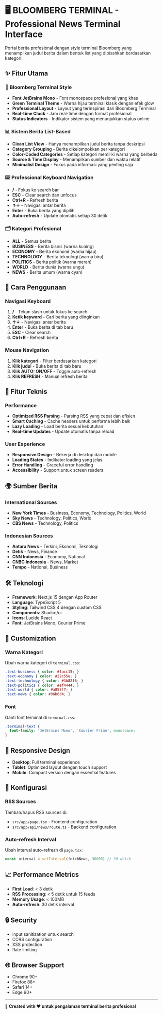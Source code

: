 # 🖥️ BLOOMBERG TERMINAL - Professional News Terminal Interface

Portal berita profesional dengan style terminal Bloomberg yang menampilkan judul berita dalam bentuk list yang dipisahkan berdasarkan kategori.

## ✨ Fitur Utama

### 🎨 **Bloomberg Terminal Style**
- **Font JetBrains Mono** - Font monospace profesional yang khas
- **Green Terminal Theme** - Warna hijau terminal klasik dengan efek glow
- **Professional Layout** - Layout yang terinspirasi dari Bloomberg Terminal
- **Real-time Clock** - Jam real-time dengan format profesional
- **Status Indicators** - Indikator sistem yang menunjukkan status online

### 📊 **Sistem Berita List-Based**
- **Clean List View** - Hanya menampilkan judul berita tanpa deskripsi
- **Category Grouping** - Berita dikelompokkan per kategori
- **Color-Coded Categories** - Setiap kategori memiliki warna yang berbeda
- **Source & Time Display** - Menampilkan sumber dan waktu relatif
- **Minimalist Design** - Fokus pada informasi yang penting saja

### ⌨️ **Professional Keyboard Navigation**
- **/** - Fokus ke search bar
- **ESC** - Clear search dan unfocus
- **Ctrl+R** - Refresh berita
- **↑↓** - Navigasi antar berita
- **Enter** - Buka berita yang dipilih
- **Auto-refresh** - Update otomatis setiap 30 detik

### 🗂️ **Kategori Profesional**
- **ALL** - Semua berita
- **BUSINESS** - Berita bisnis (warna kuning)
- **ECONOMY** - Berita ekonomi (warna hijau)
- **TECHNOLOGY** - Berita teknologi (warna biru)
- **POLITICS** - Berita politik (warna merah)
- **WORLD** - Berita dunia (warna ungu)
- **NEWS** - Berita umum (warna cyan)

## 🚀 Cara Penggunaan

### **Navigasi Keyboard**
1. **/** - Tekan slash untuk fokus ke search
2. **Ketik keyword** - Cari berita yang diinginkan
3. **↑↓** - Navigasi antar berita
4. **Enter** - Buka berita di tab baru
5. **ESC** - Clear search
6. **Ctrl+R** - Refresh berita

### **Mouse Navigation**
1. **Klik kategori** - Filter berdasarkan kategori
2. **Klik judul** - Buka berita di tab baru
3. **Klik AUTO: ON/OFF** - Toggle auto-refresh
4. **Klik REFRESH** - Manual refresh berita

## 🎯 Fitur Teknis

### **Performance**
- **Optimized RSS Parsing** - Parsing RSS yang cepat dan efisien
- **Smart Caching** - Cache headers untuk performa lebih baik
- **Lazy Loading** - Load berita sesuai kebutuhan
- **Real-time Updates** - Update otomatis tanpa reload

### **User Experience**
- **Responsive Design** - Bekerja di desktop dan mobile
- **Loading States** - Indikator loading yang jelas
- **Error Handling** - Graceful error handling
- **Accessibility** - Support untuk screen readers

## 🌍 Sumber Berita

### **International Sources**
- **New York Times** - Business, Economy, Technology, Politics, World
- **Sky News** - Technology, Politics, World
- **CBS News** - Technology, Politics

### **Indonesian Sources**
- **Antara News** - Terkini, Ekonomi, Teknologi
- **Detik** - News, Finance
- **CNN Indonesia** - Economy, National
- **CNBC Indonesia** - News, Market
- **Tempo** - National, Business

## 🛠️ Teknologi

- **Framework**: Next.js 15 dengan App Router
- **Language**: TypeScript 5
- **Styling**: Tailwind CSS 4 dengan custom CSS
- **Components**: Shadcn/ui
- **Icons**: Lucide React
- **Font**: JetBrains Mono, Courier Prime

## 🎨 Customization

### **Warna Kategori**
Ubah warna kategori di `terminal.css`:
```css
.text-business { color: #facc15; }
.text-economy { color: #22c55e; }
.text-technology { color: #3b82f6; }
.text-politics { color: #ef4444; }
.text-world { color: #a855f7; }
.text-news { color: #06b6d4; }
```

### **Font**
Ganti font terminal di `terminal.css`:
```css
.terminal-text {
  font-family: 'JetBrains Mono', 'Courier Prime', monospace;
}
```

## 📱 Responsive Design

- **Desktop**: Full terminal experience
- **Tablet**: Optimized layout dengan touch support
- **Mobile**: Compact version dengan essential features

## 🔧 Konfigurasi

### **RSS Sources**
Tambah/hapus RSS sources di:
- `src/app/page.tsx` - Frontend configuration
- `src/app/api/news/route.ts` - Backend configuration

### **Auto-refresh Interval**
Ubah interval auto-refresh di `page.tsx`:
```javascript
const interval = setInterval(fetchNews, 30000) // 30 detik
```

## 📈 Performance Metrics

- **First Load**: < 3 detik
- **RSS Processing**: < 5 detik untuk 15 feeds
- **Memory Usage**: < 100MB
- **Auto-refresh**: 30 detik interval

## 🔒 Security

- Input sanitization untuk search
- CORS configuration
- XSS protection
- Rate limiting

## 🌐 Browser Support

- Chrome 90+
- Firefox 88+
- Safari 14+
- Edge 90+

---

**🚀 Created with ❤️ untuk pengalaman terminal berita profesional**